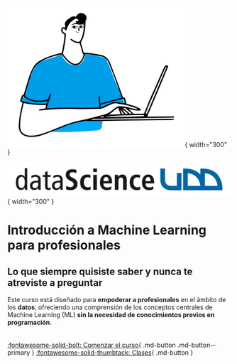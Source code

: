 ![Portada](assets/images/BigShoes-Torso.png){ width="300" }

![Logo](assets/images/logo-ids.png){ width="300" }

# Introducción a Machine Learning para profesionales

## Lo que siempre quisiste saber y nunca te atreviste a preguntar

Este curso está diseñado para **empoderar a profesionales** en el ámbito de los **datos**, ofreciendo una comprensión de los conceptos centrales de Machine Learning (ML) **sin la necesidad de conocimientos previos en programación**.  
<br>
<br>
[:fontawesome-solid-bolt: Comenzar el curso](welcome.md){ .md-button .md-button--primary } [:fontawesome-solid-thumbtack: Clases](lectures/index.md){ .md-button }